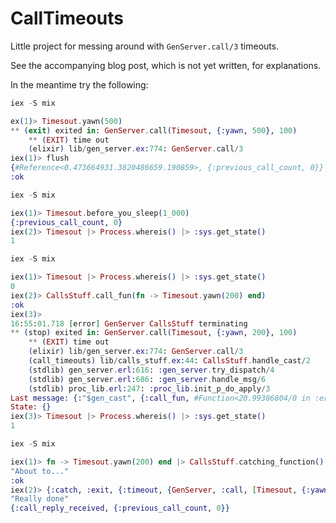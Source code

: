 # CallTimeouts


Little project for messing around with `GenServer.call/3` timeouts.

See the accompanying blog post, which is not yet written, for explanations.

In the meantime try the following:

```elixir
iex -S mix

ex(1)> Timesout.yawn(500)
** (exit) exited in: GenServer.call(Timesout, {:yawn, 500}, 100)
    ** (EXIT) time out
    (elixir) lib/gen_server.ex:774: GenServer.call/3
iex(1)> flush
{#Reference<0.473664931.3820486659.190859>, {:previous_call_count, 0}}
:ok

```

``` elixir
iex -S mix

iex(1)> Timesout.before_you_sleep(1_000)
{:previous_call_count, 0}
iex(2)> Timesout |> Process.whereis() |> :sys.get_state()
1
```

``` elixir
iex -S mix

iex(1)> Timesout |> Process.whereis() |> :sys.get_state()
0
iex(2)> CallsStuff.call_fun(fn -> Timesout.yawn(200) end)
:ok
iex(3)>
16:55:01.718 [error] GenServer CallsStuff terminating
** (stop) exited in: GenServer.call(Timesout, {:yawn, 200}, 100)
    ** (EXIT) time out
    (elixir) lib/gen_server.ex:774: GenServer.call/3
    (call_timeouts) lib/calls_stuff.ex:44: CallsStuff.handle_cast/2
    (stdlib) gen_server.erl:616: :gen_server.try_dispatch/4
    (stdlib) gen_server.erl:686: :gen_server.handle_msg/6
    (stdlib) proc_lib.erl:247: :proc_lib.init_p_do_apply/3
Last message: {:"$gen_cast", {:call_fun, #Function<20.99386804/0 in :erl_eval.expr/5>}}
State: {}
iex(3)> Timesout |> Process.whereis() |> :sys.get_state()
1
```


``` elixir
iex -S mix

iex(1)> fn -> Timesout.yawn(200) end |> CallsStuff.catching_function() |> CallsStuff.call_fun()
"About to..."
:ok
iex(2)> {:catch, :exit, {:timeout, {GenServer, :call, [Timesout, {:yawn, 200}, 100]}}}
"Really done"
{:call_reply_received, {:previous_call_count, 0}}

```
